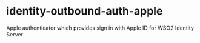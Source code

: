 # identity-outbound-auth-apple
Apple authenticator which provides sign in with Apple ID for WSO2 Identity Server
